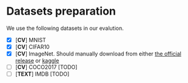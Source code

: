 # Datasets preparation

We use the following datasets in our evalution.

- [x] [**CV**] MNIST
- [x] [**CV**] CIFAR10
- [x] [**CV**] ImageNet. Should manually download from either [the official release](https://www.image-net.org/download.php) or [kaggle](https://www.kaggle.com/c/imagenet-object-localization-challenge/data)
- [ ] [**CV**] COCO2017 [TODO]
- [ ] [**TEXT**] IMDB [TODO]